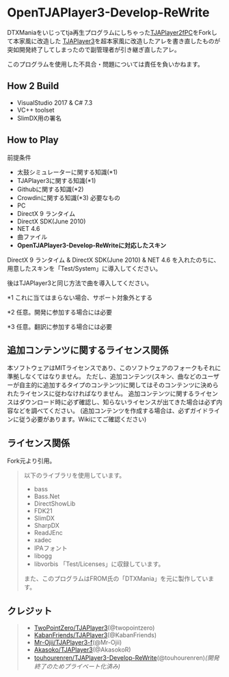 # OpenTJAPlayer3-Develop-ReWrite
DTXManiaをいじってtja再生プログラムにしちゃった[TJAPlayer2fPC](https://github.com/kairera0467/TJAP2fPC)をForkして本家風に改造した
[TJAPlayer3](https://github.com/AioiLight/TJAPlayer3)を超本家風に改造したアレを書き直したものが突如開発終了してしまったので副管理者が引き継ぎ直したアレ。

このプログラムを使用した不具合・問題については責任を負いかねます。

## How 2 Build
- VisualStudio 2017 & C# 7.3
- VC++ toolset
- SlimDX用の署名

## How to Play
前提条件
- 太鼓シミュレーターに関する知識(\*1)
- TJAPlayer3に関する知識(\*1)
- Githubに関する知識(\*2)
- Crowdinに関する知識(\*3)
必要なもの
- PC
- DirectX 9 ランタイム
- DirectX SDK(June 2010)
- NET 4.6
- 曲ファイル
- **OpenTJAPlayer3-Develop-ReWriteに対応したスキン**

DirectX 9 ランタイム & DirectX SDK(June 2010) & NET 4.6 を入れたのちに、用意したスキンを「Test/System」に導入してください。

後はTJAPlayer3と同じ方法で曲を導入してください。

\*1 これに当てはまらない場合、サポート対象外とする

\*2 任意。開発に参加する場合には必要

\*3 任意。翻訳に参加する場合には必要

## 追加コンテンツに関するライセンス関係
本ソフトウェアはMITライセンスであり、このソフトウェアのフォークもそれに準拠しなくてはなりません。
ただし、追加コンテンツ(スキン、曲などのユーザーが自主的に追加するタイプのコンテンツ)に関してはそのコンテンツに決められたライセンスに従わなければなりません。
追加コンテンツに関するライセンスはダウンロード時に必ず確認し、知らないライセンスが出てきた場合は必ず内容などを調べてください。
(追加コンテンツを作成する場合は、必ずガイドラインに従う必要があります。Wikiにてご確認ください)

## ライセンス関係
Fork元より引用。

> 以下のライブラリを使用しています。
> * bass
> * Bass.Net
> * DirectShowLib
> * FDK21
> * SlimDX
> * SharpDX
> * ReadJEnc
> * xadec
> * IPAフォント
> * libogg
> * libvorbis
> 「Test/Licenses」に収録しています。
> 
> また、このプログラムはFROM氏の「DTXMania」を元に製作しています。

## クレジット
> * [TwoPointZero/TJAPlayer3](https://github.com/twopointzero/TJAPlayer3)(@twopointzero)
> * [KabanFriends/TJAPlayer3](https://github.com/KabanFriends/TJAPlayer3/tree/features)(@KabanFriends)
> * [Mr-Ojii/TJAPlayer3-f](https://github.com/Mr-Ojii/TJAPlayer3-f)(@Mr-Ojii)
> * [Akasoko/TJAPlayer3](https://github.com/Akasoko-Master/TJAPlayer3)(@AkasokoR)
> * [touhourenren/TJAPlayer3-Develop-ReWrite](https://github.com/touhourenren/TJAPlayer3-Develop-ReWrite)(@touhourenren)*(開発終了のためプライベート化済み)*
